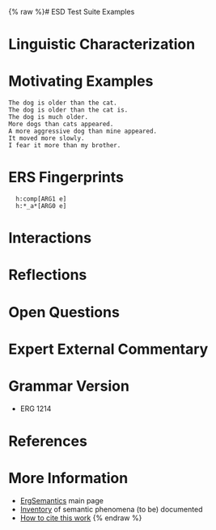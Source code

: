 {% raw %}# ESD Test Suite Examples

# Linguistic Characterization

# Motivating Examples

    The dog is older than the cat.
    The dog is older than the cat is.
    The dog is much older.
    More dogs than cats appeared.
    A more aggressive dog than mine appeared.
    It moved more slowly.
    I fear it more than my brother.

# ERS Fingerprints

      h:comp[ARG1 e]
      h:*_a*[ARG0 e]

# Interactions

# Reflections

# Open Questions

# Expert External Commentary

# Grammar Version

- ERG 1214

# References

# More Information

- [ErgSemantics](https://delph-in.github.io/docs/erg/ErgSemantics) main page
- [Inventory](https://delph-in.github.io/docs/erg/ErgSemantics_Inventory) of semantic phenomena (to be)
documented
- [How to cite this work](https://delph-in.github.io/docs/erg/ErgSemantics_HowToCite)
<update date omitted for speed>{% endraw %}